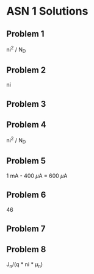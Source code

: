 # ASN 1 Solutions

## Problem 1

ni<sup>2</sup> / N<sub>D</sub>

## Problem 2

ni

## Problem 3



## Problem 4

ni<sup>2</sup> / N<sub>D</sub>

## Problem 5

1 mA - 400 $\mu$A = 600 $\mu$A

## Problem 6

46

## Problem 7

## Problem 8
J<sub>n</sub>/(q * ni * $\mu$<sub>n</sub>)
